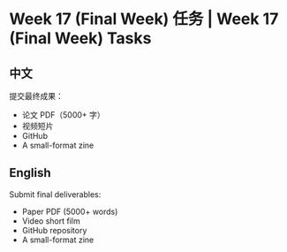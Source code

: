 # Week 17 (Final Week) 任务 | Week 17 (Final Week) Tasks

## 中文
提交最终成果：
- 论文 PDF（5000+ 字）
- 视频短片
- GitHub
- A small-format zine

## English
Submit final deliverables:
- Paper PDF (5000+ words)
- Video short film
- GitHub repository
- A small-format zine
